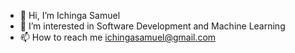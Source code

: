 - 👋 Hi, I’m Ichinga Samuel
- 👀 I’m interested in Software Development and Machine Learning
- 📫 How to reach me ichingasamuel@gmail.com

<!---
Ichinga-Samuel/Ichinga-Samuel is a ✨ special ✨ repository because its `README.md` (this file) appears on your GitHub profile.
You can click the Preview link to take a look at your changes.
--->
